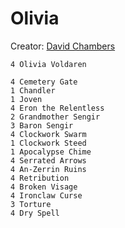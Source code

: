 Olivia
======

Creator: [David Chambers][1]


    4 Olivia Voldaren
    
    4 Cemetery Gate
    1 Chandler
    1 Joven
    4 Eron the Relentless
    2 Grandmother Sengir
    3 Baron Sengir
    4 Clockwork Swarm
    1 Clockwork Steed
    1 Apocalypse Chime
    4 Serrated Arrows
    4 An-Zerrin Ruins
    4 Retribution
    4 Broken Visage
    4 Ironclaw Curse
    3 Torture
    4 Dry Spell


[1]: https://twitter.com/davidchambers
